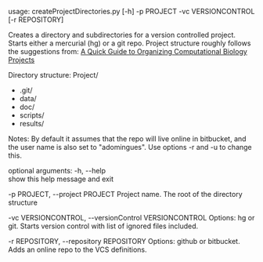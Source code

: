 usage: createProjectDirectories.py [-h] -p PROJECT -vc VERSIONCONTROL
                               [-r REPOSITORY]

Creates a directory and subdirectories for a version controlled project.
Starts either a mercurial (hg) or a git repo.
Project structure roughly follows the suggestions from:
[A Quick Guide to Organizing Computational Biology Projects](http://dx.doi.org/10.1371/journal.pcbi.1000424)


Directory structure:
Project/
- .git/
- data/
- doc/
- scripts/
- results/

Notes:
By default it assumes that the repo will live online in bitbucket, and the user name is also set to "adomingues".  Use options -r and -u to change this.


optional arguments:
-h, --help            
                    show this help message and exit

-p PROJECT, --project PROJECT
                    Project name. The root of the directory structure

-vc VERSIONCONTROL, --versionControl VERSIONCONTROL
                    Options: hg or git. Starts version control with list
                    of ignored files included.

-r REPOSITORY, --repository REPOSITORY
                    Options: github or bitbucket. Adds an online repo to
                    the VCS definitions.
